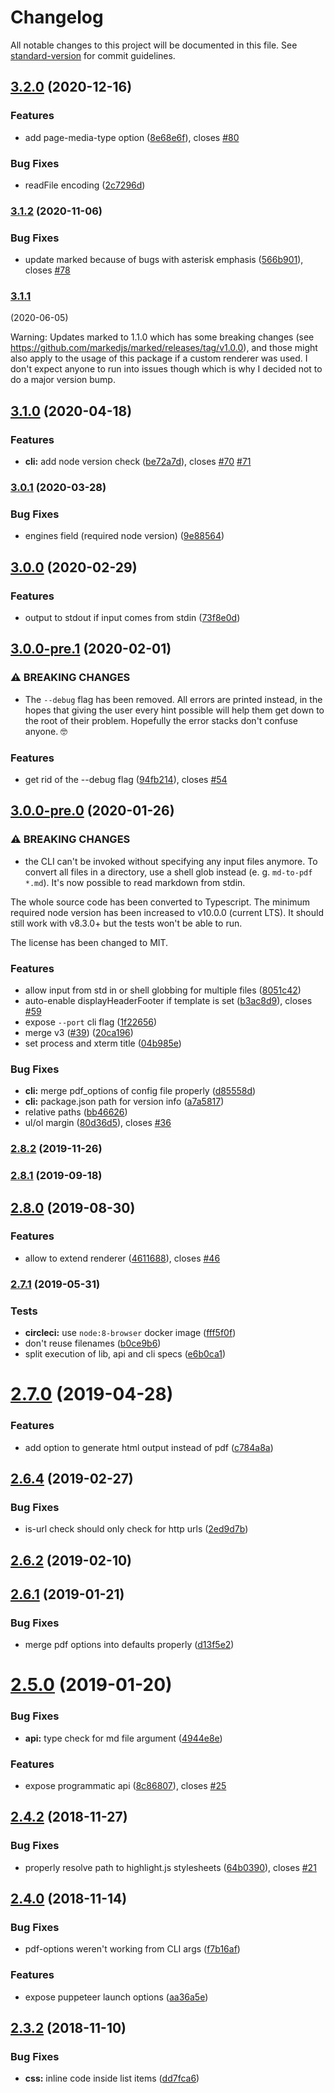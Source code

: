 # Changelog

All notable changes to this project will be documented in this file. See [standard-version](https://github.com/conventional-changelog/standard-version) for commit guidelines.

## [3.2.0](https://github.com/simonhaenisch/md-to-pdf/compare/v3.1.2...v3.2.0) (2020-12-16)


### Features

* add page-media-type option ([8e68e6f](https://github.com/simonhaenisch/md-to-pdf/commit/8e68e6f4926d2eec6ffdaf47f6fa95987ff501ce)), closes [#80](https://github.com/simonhaenisch/md-to-pdf/issues/80)


### Bug Fixes

* readFile encoding ([2c7296d](https://github.com/simonhaenisch/md-to-pdf/commit/2c7296d802eda973f5a67fe66875354291ef8b69))

### [3.1.2](https://github.com/simonhaenisch/md-to-pdf/compare/v3.1.1...v3.1.2) (2020-11-06)


### Bug Fixes

* update marked because of bugs with asterisk emphasis ([566b901](https://github.com/simonhaenisch/md-to-pdf/commit/566b901985b8f9d66a3b565a1ba78faadb2aab74)), closes [#78](https://github.com/simonhaenisch/md-to-pdf/issues/78)

### [3.1.1](https://github.com/simonhaenisch/md-to-pdf/compare/v3.1.0...v3.1.1) 
(2020-06-05)

Warning: Updates marked to 1.1.0 which has some breaking changes (see https://github.com/markedjs/marked/releases/tag/v1.0.0), and those might also apply to the usage of this package if a custom renderer was used. I don't expect anyone to run into issues though which is why I decided not to do a major version bump.

## [3.1.0](https://github.com/simonhaenisch/md-to-pdf/compare/v3.0.1...v3.1.0) (2020-04-18)


### Features

* **cli:** add node version check ([be72a7d](https://github.com/simonhaenisch/md-to-pdf/commit/be72a7d4bbf6aa8a66aefccb42c5d3b0bb2688eb)), closes [#70](https://github.com/simonhaenisch/md-to-pdf/issues/70) [#71](https://github.com/simonhaenisch/md-to-pdf/issues/71)

### [3.0.1](https://github.com/simonhaenisch/md-to-pdf/compare/v3.0.0...v3.0.1) (2020-03-28)


### Bug Fixes

* engines field (required node version) ([9e88564](https://github.com/simonhaenisch/md-to-pdf/commit/9e8856406b684a099261e4b2800df65b8a52c2a4))

## [3.0.0](https://github.com/simonhaenisch/md-to-pdf/compare/v3.0.0-pre.1...v3.0.0) (2020-02-29)


### Features

* output to stdout if input comes from stdin ([73f8e0d](https://github.com/simonhaenisch/md-to-pdf/commit/73f8e0d38bc205031f35099485bcfdca0b035fe0))

## [3.0.0-pre.1](https://github.com/simonhaenisch/md-to-pdf/compare/v3.0.0-pre.0...v3.0.0-pre.1) (2020-02-01)


### ⚠ BREAKING CHANGES

* The `--debug` flag has been removed. All errors are printed instead, in the hopes that giving the user every hint possible will help them get down to the root of their problem. Hopefully the error stacks don't confuse anyone. 🤓

### Features

* get rid of the --debug flag ([94fb214](https://github.com/simonhaenisch/md-to-pdf/commit/94fb214980f27f867659c37d1137f8864158ca9b)), closes [#54](https://github.com/simonhaenisch/md-to-pdf/issues/54)

## [3.0.0-pre.0](https://github.com/simonhaenisch/md-to-pdf/compare/v2.8.2...v3.0.0-pre.0) (2020-01-26)


### ⚠ BREAKING CHANGES

* the CLI can't be invoked without specifying any input files anymore. To convert all files in a directory, use a shell glob instead (e. g. `md-to-pdf *.md`). It's now possible to read markdown from stdin.

The whole source code has been converted to Typescript. The minimum required node version has been increased to v10.0.0 (current LTS). It should still work with v8.3.0+ but the tests won't be able to run.

The license has been changed to MIT.

### Features

* allow input from std in or shell globbing for multiple files ([8051c42](https://github.com/simonhaenisch/md-to-pdf/commit/8051c4286f629154eb932f60926392ba5fd8b97d))
* auto-enable displayHeaderFooter if template is set ([b3ac8d9](https://github.com/simonhaenisch/md-to-pdf/commit/b3ac8d99de643921d563914ffa97417a3abe10b2)), closes [#59](https://github.com/simonhaenisch/md-to-pdf/issues/59)
* expose `--port` cli flag ([1f22656](https://github.com/simonhaenisch/md-to-pdf/commit/1f2265696840c032905a85cc2ff9435e8a73ba21))
* merge v3 ([#39](https://github.com/simonhaenisch/md-to-pdf/issues/39)) ([20ca196](https://github.com/simonhaenisch/md-to-pdf/commit/20ca1964a93d9aae3e7f9551f3a1e92cefaca12b))
* set process and  xterm title ([04b985e](https://github.com/simonhaenisch/md-to-pdf/commit/04b985e6aee64e1de2ce22aa8322b5033615eb8e))


### Bug Fixes

* **cli:** merge pdf_options of config file properly ([d85558d](https://github.com/simonhaenisch/md-to-pdf/commit/d85558d9304ff61a15335cc764066616129c3fd3))
* **cli:** package.json path for version info ([a7a5817](https://github.com/simonhaenisch/md-to-pdf/commit/a7a5817fa7b03161ab31b056036223c0b90c5674))
* relative paths ([bb46626](https://github.com/simonhaenisch/md-to-pdf/commit/bb466261ba28f283e01e01260a4de04c2c398c6d))
* ul/ol margin ([80d36d5](https://github.com/simonhaenisch/md-to-pdf/commit/80d36d507594962b94e3530738b521d952f4b68b)), closes [#36](https://github.com/simonhaenisch/md-to-pdf/issues/36)

### [2.8.2](https://github.com/simonhaenisch/md-to-pdf/compare/v2.8.1...v2.8.2) (2019-11-26)

### [2.8.1](https://github.com/simonhaenisch/md-to-pdf/compare/v2.8.0...v2.8.1) (2019-09-18)

## [2.8.0](https://github.com/simonhaenisch/md-to-pdf/compare/v2.7.1...v2.8.0) (2019-08-30)


### Features

* allow to extend renderer ([4611688](https://github.com/simonhaenisch/md-to-pdf/commit/4611688)), closes [#46](https://github.com/simonhaenisch/md-to-pdf/issues/46)

### [2.7.1](https://github.com/simonhaenisch/md-to-pdf/compare/v2.7.0...v2.7.1) (2019-05-31)


### Tests

* **circleci:** use `node:8-browser` docker image ([fff5f0f](https://github.com/simonhaenisch/md-to-pdf/commit/fff5f0f))
* don't reuse filenames ([b0ce9b6](https://github.com/simonhaenisch/md-to-pdf/commit/b0ce9b6))
* split execution of lib, api and cli specs ([e6b0ca1](https://github.com/simonhaenisch/md-to-pdf/commit/e6b0ca1))



# [2.7.0](https://github.com/simonhaenisch/md-to-pdf/compare/v2.6.4...v2.7.0) (2019-04-28)


### Features

* add option to generate html output instead of pdf ([c784a8a](https://github.com/simonhaenisch/md-to-pdf/commit/c784a8a))



## [2.6.4](https://github.com/simonhaenisch/md-to-pdf/compare/v2.6.3...v2.6.4) (2019-02-27)


### Bug Fixes

* is-url check should only check for http urls ([2ed9d7b](https://github.com/simonhaenisch/md-to-pdf/commit/2ed9d7b))



<a name="2.6.2"></a>
## [2.6.2](https://github.com/simonhaenisch/md-to-pdf/compare/v2.6.1...v2.6.2) (2019-02-10)



<a name="2.6.1"></a>
## [2.6.1](https://github.com/simonhaenisch/md-to-pdf/compare/v2.5.0...v2.6.1) (2019-01-21)


### Bug Fixes

* merge pdf options into defaults properly ([d13f5e2](https://github.com/simonhaenisch/md-to-pdf/commit/d13f5e2))



<a name="2.5.0"></a>
# [2.5.0](https://github.com/simonhaenisch/md-to-pdf/compare/v2.4.2...v2.5.0) (2019-01-20)


### Bug Fixes

* **api:** type check for md file argument ([4944e8e](https://github.com/simonhaenisch/md-to-pdf/commit/4944e8e))


### Features

* expose programmatic api ([8c86807](https://github.com/simonhaenisch/md-to-pdf/commit/8c86807)), closes [#25](https://github.com/simonhaenisch/md-to-pdf/issues/25)



<a name="2.4.2"></a>
## [2.4.2](https://github.com/simonhaenisch/md-to-pdf/compare/v2.4.1...v2.4.2) (2018-11-27)


### Bug Fixes

* properly resolve path to highlight.js stylesheets ([64b0390](https://github.com/simonhaenisch/md-to-pdf/commit/64b0390)), closes [#21](https://github.com/simonhaenisch/md-to-pdf/issues/21)



<a name="2.4.0"></a>
## [2.4.0](https://github.com/simonhaenisch/md-to-pdf/compare/v2.3.2...v2.4.0) (2018-11-14)


### Bug Fixes

* pdf-options weren't working from CLI args ([f7b16af](https://github.com/simonhaenisch/md-to-pdf/commit/f7b16af))


### Features

* expose puppeteer launch options ([aa36a5e](https://github.com/simonhaenisch/md-to-pdf/commit/aa36a5e))


<a name="2.3.2"></a>
## [2.3.2](https://github.com/simonhaenisch/md-to-pdf/compare/v2.3.1...v2.3.2) (2018-11-10)


### Bug Fixes

* **css:** inline code inside list items ([dd7fca6](https://github.com/simonhaenisch/md-to-pdf/commit/dd7fca6))
